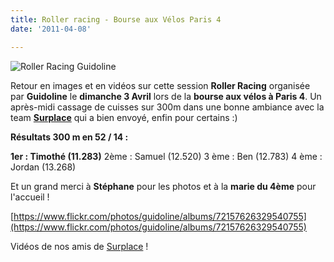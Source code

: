 ```yaml
---
title: Roller racing - Bourse aux Vélos Paris 4
date: '2011-04-08'

---
```

![](/uploads/IMG_6170-1024x682.jpg "Roller Racing Guidoline")

Retour en images et en vidéos sur cette session **Roller Racing** organisée par **Guidoline** le **dimanche 3 Avril** lors de la **bourse aux vélos à Paris 4**. Un après-midi cassage de cuisses sur 300m dans une bonne ambiance avec la team [**Surplace**](http://www.surplace.fr/) qui a bien envoyé, enfin pour certains :)

**Résultats 300 m en 52 / 14 :**

**1er : Timothé (11.283)** 2ème : Samuel (12.520) 3 ème : Ben (12.783) 4 ème : Jordan (13.268)

Et un grand merci à **Stéphane** pour les photos et à la **marie du 4ème** pour l'accueil !

[https://www.flickr.com/photos/guidoline/albums/72157626329540755](https://www.flickr.com/photos/guidoline/albums/72157626329540755)

Vidéos de nos amis de [Surplace](http://www.surplace.fr/) !